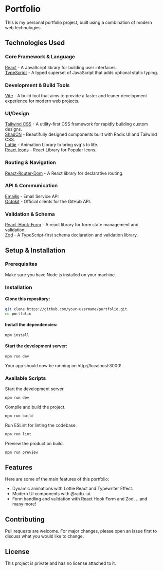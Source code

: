 # Portfolio

This is my personal portfolio project, built using a combination of modern web technologies.

## Technologies Used

### Core Framework & Language

[React](https://react.dev/) - A JavaScript library for building user interfaces.  
[TypeScript](https://www.typescriptlang.org/) - A typed superset of JavaScript that adds optional static typing.

### Development & Build Tools

[Vite](https://vitejs.dev/) - A build tool that aims to provide a faster and leaner development experience for modern web projects.

### UI/Design

[Tailwind CSS](https://tailwindcss.com/) - A utility-first CSS framework for rapidly building custom designs.  
[ShadCN](https://ui.shadcn.com/) - Beautifully designed components built with Radix UI and Tailwind CSS.  
[Lottie](https://airbnb.design/lottie/) - Animation Library to bring svg's to life.  
[React Icons](https://react-icons.github.io/react-icons) - React Library for Popular Icons.

### Routing & Navigation

[React-Router-Dom](https://reactrouter.com/) - A React library for declarative routing.

### API & Communication

[Emailjs](https://www.emailjs.com/) - Email Service API  
[Octokit](https://github.com/octokit) - Official clients for the GitHub API.

### Validation & Schema

[React-Hook-Form](https://react-hook-form.com/) - A react library for form state management and validation.  
[Zod](https://zod.dev/) - A TypeScript-first schema declaration and validation library.

## Setup & Installation

### Prerequisites

Make sure you have Node.js installed on your machine.

### Installation

#### Clone this repository:

```bash
git clone https://github.com/your-username/portfolio.git
cd portfolio
```

#### Install the dependencies:

```bash
npm install
```

#### Start the development server:

```bash
npm run dev
```

Your app should now be running on http://localhost:3000!

### Available Scripts

Start the development server.

```bash
npm run dev
```

Compile and build the project.

```bash
npm run build
```

Run ESLint for linting the codebase.

```bash
npm run lint
```

Preview the production build.

```bash
npm run preview
```

## Features

Here are some of the main features of this portfolio:

- Dynamic animations with Lottie React and Typewriter Effect.
- Modern UI components with @radix-ui.
- Form handling and validation with React Hook Form and Zod.
  ...and many more!

## Contributing

Pull requests are welcome. For major changes, please open an issue first to discuss what you would like to change.

## License

This project is private and has no license attached to it.
